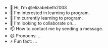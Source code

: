 - 👋 Hi, I’m @elizabebeth2003
- 👀 I'm interested in learning to program.
- 🌱 I'm currently learning to program.
- 💞️ I'm looking to collaborate on...
- 📫 How to contact me by sending a message.
- 😄 Pronouns: ...
- ⚡ Fun fact: ...

<!---
elizabebeth2003/elizabebeth2003 is a ✨ special ✨ repository because its `README.md` (this file) appears on your GitHub profile.
You can click the Preview link to take a look at your changes.
--->
